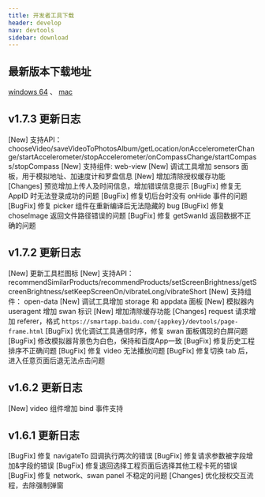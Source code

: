 ```yaml
---
title: 开发者工具下载
header: develop
nav: devtools
sidebar: download
---
```


最新版本下载地址
---
[windows 64](http://smartprogram.baidu.com/mappconsole/api/devDownload?system=windows&type=online) 、  [mac](http://smartprogram.baidu.com/mappconsole/api/devDownload?system=mac&type=online)

## v1.7.3 更新日志
[New] 支持API：chooseVideo/saveVideoToPhotosAlbum/getLocation/onAccelerometerChange/startAccelerometer/stopAccelerometer/onCompassChange/startCompass/stopCompass
[New] 支持组件: web-view
[New] 调试工具增加 sensors 面板，用于模拟地址、加速度计和罗盘信息
[New] 增加清除授权缓存功能
[Changes] 预览增加上传人及时间信息，增加错误信息提示
[BugFix] 修复无 AppID 时无法登录成功的问题
[BugFix] 修复切后台时没有 onHide 事件的问题
[BugFix] 修复 picker 组件在重新编译后无法隐藏的 bug
[BugFix] 修复 choseImage 返回文件路径错误的问题
[BugFix] 修复 getSwanId 返回数据不正确的问题

## v1.7.2 更新日志
[New]  更新工具栏图标
[New] 支持API：recommendSimilarProducts/recommendProducts/setScreenBrightness/getScreenBrightness/setKeepScreenOn/vibrateLong/vibrateShort
[New] 支持组件： open-data
[New] 调试工具增加 storage 和 appdata 面板
[New] 模拟器内 useragent 增加 swan 标识
[New] 增加清除缓存功能
[Changes] request 请求增加 referer，格式 `https://smartapp.baidu.com/{appkey}/devtools/page-frame.html`
[BugFix] 优化调试工具通信时序，修复 swan 面板偶现的白屏问题
[BugFix] 修改模拟器背景色为白色，保持和百度App一致
[BugFix] 修复历史工程排序不正确问题
[BugFix] 修复 video 无法播放问题
[BugFix] 修复切换 tab 后，进入任意页面后退无法点击问题


## v1.6.2 更新日志

[New] video 组件增加 bind 事件支持


## v1.6.1 更新日志

[BugFix] 修复 navigateTo 回调执行两次的错误 
[BugFix] 修复请求参数被字段增加&字段的错误 
[BugFix] 修复退回选择工程页面后选择其他工程卡死的错误 
[BugFix] 修复 network、swan panel 不稳定的问题 
[Changes] 优化授权交互流程，去除强制弹窗
